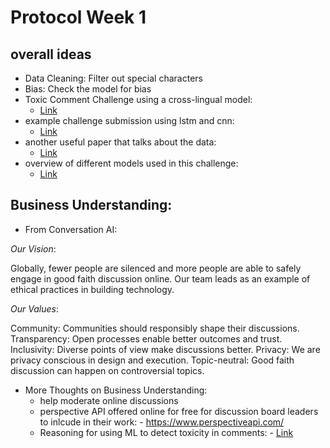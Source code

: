 # Protocol Week 1

## overall ideas 
- Data Cleaning: Filter out special characters
- Bias: Check the model for bias
- Toxic Comment Challenge using a cross-lingual model:
    - [Link](https://medium.com/neuralspace/are-you-indulging-in-a-toxic-conversation-c67708b8895)
- example challenge submission using lstm and cnn:
    - [Link](https://towardsdatascience.com/toxic-comment-classification-using-lstm-and-lstm-cnn-db945d6b7986)   
- another useful paper that talks about the data:
    - [Link](https://www.ijrte.org/wp-content/uploads/papers/v10i1/A58140510121.pdf)
- overview of different models used in this challenge:
    - [Link](https://www.researchgate.net/publication/349929587_Machine_learning_methods_for_toxic_comment_classification_a_systematic_review/fulltext/6048146592851c077f2b0b29/Machine-learning-methods-for-toxic-comment-classification-a-systematic-review.pdf)


## Business Understanding:

- From Conversation AI: 

_Our Vision_:

Globally, fewer people are silenced and more people are able to safely engage in good faith 
discussion online. Our team leads as an example of ethical practices in building technology.

_Our Values_:

Community: Communities should responsibly shape their discussions.
Transparency: Open processes enable better outcomes and trust.
Inclusivity: Diverse points of view make discussions better.
Privacy: We are privacy conscious in design and execution.
Topic-neutral: Good faith discussion can happen on controversial topics.

- More Thoughts on Business Understanding:
    - help moderate online discussions
    - perspective API offered online for free for discussion board leaders to inlcude in their work:
            - https://www.perspectiveapi.com/
    - Reasoning for using ML to detect toxicity in comments:
            - [Link](https://www.scientificamerican.com/article/can-ai-identify-toxic-online-content/#)



